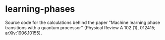 # learning-phases
Source code for the calculations behind the paper "Machine learning phase transitions with a quantum processor" (Physical Review A 102 (1), 012415; arXiv:1906.10155).
